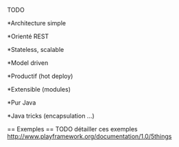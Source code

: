 TODO

*Architecture simple

*Orienté REST

*Stateless, scalable

*Model driven

*Productif (hot deploy)

*Extensible (modules)

*Pur Java

*Java tricks (encapsulation ...)


== Exemples ==
    TODO détailler ces exemples http://www.playframework.org/documentation/1.0/5things